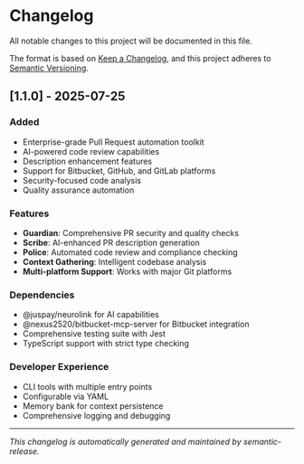 # Changelog

All notable changes to this project will be documented in this file.

The format is based on [Keep a Changelog](https://keepachangelog.com/en/1.0.0/),
and this project adheres to [Semantic Versioning](https://semver.org/spec/v2.0.0.html).

## [1.1.0] - 2025-07-25

### Added

- Enterprise-grade Pull Request automation toolkit
- AI-powered code review capabilities
- Description enhancement features
- Support for Bitbucket, GitHub, and GitLab platforms
- Security-focused code analysis
- Quality assurance automation

### Features

- **Guardian**: Comprehensive PR security and quality checks
- **Scribe**: AI-enhanced PR description generation
- **Police**: Automated code review and compliance checking
- **Context Gathering**: Intelligent codebase analysis
- **Multi-platform Support**: Works with major Git platforms

### Dependencies

- @juspay/neurolink for AI capabilities
- @nexus2520/bitbucket-mcp-server for Bitbucket integration
- Comprehensive testing suite with Jest
- TypeScript support with strict type checking

### Developer Experience

- CLI tools with multiple entry points
- Configurable via YAML
- Memory bank for context persistence
- Comprehensive logging and debugging

---

_This changelog is automatically generated and maintained by semantic-release._
